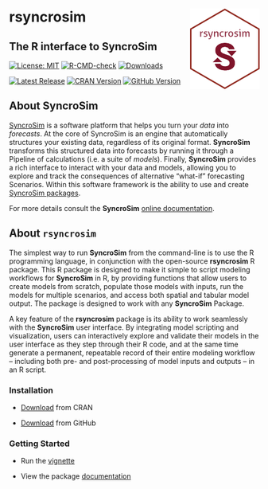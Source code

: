 
<!-- README.md is generated from README.Rmd. Please edit that file -->

# rsyncrosim <img src="man/figures/logo.png" align="right" width=140/>

## The R interface to SyncroSim

[![License:
MIT](https://img.shields.io/badge/License-MIT-yellow.svg)](https://opensource.org/licenses/MIT/)
[![R-CMD-check](https://github.com/syncrosim/rsyncrosim/workflows/R-CMD-check/badge.svg)](https://github.com/syncrosim/rsyncrosim/actions/)
[![Downloads](https://cranlogs.r-pkg.org/badges/rsyncrosim?color=brightgreen)](https://CRAN.R-project.org/package=rsyncrosim/)
<!-- [![Codecov test coverage](https://codecov.io/gh/syncrosim/rsyncrosim/branch/dev/graph/badge.svg)](https://codecov.io/gh/syncrosim/rsyncrosim?branch=dev) -->

[![Latest
Release](https://img.shields.io/github/v/release/syncrosim/rsyncrosim?label=Latest%20Release)](https://github.com/syncrosim/rsyncrosim/releases/latest)
[![CRAN
Version](https://img.shields.io/cran/v/rsyncrosim?label=CRAN%20Version)](https://CRAN.R-project.org/package=rsyncrosim)
[![GitHub
Version](https://img.shields.io/github/r-package/v/syncrosim/rsyncrosim?label=GitHub%20Version)](https://github.com/syncrosim/rsyncrosim/blob/dev/DESCRIPTION)

## About SyncroSim

<a href="https://syncrosim.com/" target="_blank">SyncroSim</a> is a
software platform that helps you turn your *data* into *forecasts*. At
the core of SyncroSim is an engine that automatically structures your
existing data, regardless of its original format. **SyncroSim**
transforms this structured data into forecasts by running it through a
Pipeline of calculations (i.e. a suite of *models*). Finally,
**SyncroSim** provides a rich interface to interact with your data and
models, allowing you to explore and track the consequences of
alternative “what-if” forecasting Scenarios. Within this software
framework is the ability to use and create
<a href="https://docs.syncrosim.com/how_to_guides/package_overview.html" target="_blank">SyncroSim
packages</a>.

For more details consult the **SyncroSim**
<a href="https://docs.syncrosim.com/" target="_blank">online
documentation</a>.

## About `rsyncrosim`

The simplest way to run **SyncroSim** from the command-line is to use
the R programming language, in conjunction with the open-source
**rsyncrosim** R package. This R package is designed to make it simple
to script modeling workflows for **SyncroSim** in R, by providing
functions that allow users to create models from scratch, populate those
models with inputs, run the models for multiple scenarios, and access
both spatial and tabular model output. The package is designed to work
with any **SyncroSim** Package.

A key feature of the **rsyncrosim** package is its ability to work
seamlessly with the **SyncroSim** user interface. By integrating model
scripting and visualization, users can interactively explore and
validate their models in the user interface as they step through their R
code, and at the same time generate a permanent, repeatable record of
their entire modeling workflow – including both pre- and post-processing
of model inputs and outputs – in an R script.

### Installation

-   [Download](https://cran.r-project.org/package=rsyncrosim/) from CRAN

-   [Download](https://syncrosim.github.io/rsyncrosim/articles/rsyncrosim_install_beta.html)
    from GitHub

### Getting Started

-   Run the
    [vignette](https://cran.r-project.org/package=rsyncrosim/vignettes/rsyncrosim_tutorial.html)

-   View the package
    [documentation](https://cran.r-project.org/package=rsyncrosim/rsyncrosim.pdf)
